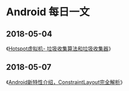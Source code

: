 # Android 每日一文
## 2018-05-04  
《[Hotspot虚拟机- 垃圾收集算法和垃圾收集器](https://hanxlinsist.github.io/Hotspot%E8%99%9A%E6%8B%9F%E6%9C%BA-%20%E5%9E%83%E5%9C%BE%E6%94%B6%E9%9B%86%E7%AE%97%E6%B3%95%E5%92%8C%E5%9E%83%E5%9C%BE%E6%94%B6%E9%9B%86%E5%99%A8/)》  
## 2018-05-07  
《[Android新特性介绍，ConstraintLayout完全解析](https://blog.csdn.net/guolin_blog/article/details/53122387)》  
